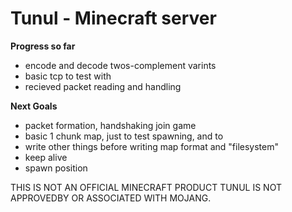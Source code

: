 # Tunul - Minecraft server

**Progress so far**
 - encode and decode twos-complement varints
 - basic tcp to test with 
 - recieved packet reading and handling
	
**Next Goals**
 - packet formation, handshaking join game
 - basic 1 chunk map, just to test spawning, and to
 - write other things before writing map format and "filesystem"
 - keep alive
 - spawn position
	


THIS IS NOT AN OFFICIAL MINECRAFT PRODUCT
TUNUL IS NOT APPROVEDBY OR ASSOCIATED WITH MOJANG.